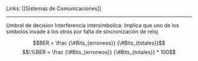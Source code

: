 Links: [[Sistemas de Comunicaciones]]
___



Umbral de decision
Interferencia intersimbolica: Implica que uno de los símbolos invade a los otros por falta de sincronización de reloj

$$BER = \frac {\#Bits_{erroneos}} {\#Bits_{totales}}$$
$$\%BER = \frac {\#Bits_{erroneos}} {\#Bits_{totales}} * 100$$
